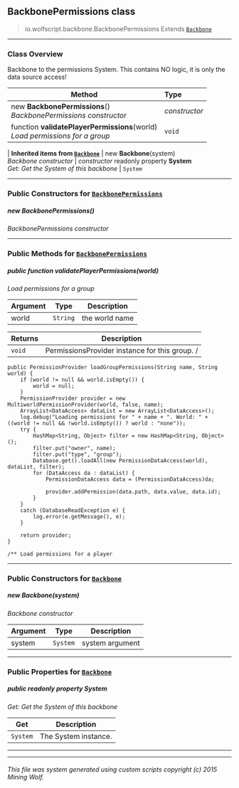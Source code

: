 ## BackbonePermissions __class__

>io.wolfscript.backbone.BackbonePermissions
>Extends [`Backbone`](Backbone.md)

---

### Class Overview

Backbone to the permissions System. This contains NO logic, it is only the data source access!

Method | Type   
--- | :--- 
new __BackbonePermissions__() <br> _BackbonePermissions constructor_ | _constructor_
 function __validatePlayerPermissions__(world) <br> _Load permissions for a group_ | `void`
 |
__Inherited items from [`Backbone`](Backbone.md)__ |
new __Backbone__(system) <br> _Backbone constructor_ | _constructor_
 readonly property __System__ <br> _Get: Get the System of this backbone_ | `System`





---

### Public Constructors for [`BackbonePermissions`](BackbonePermissions.md)

##### <a id='backbonepermissions'></a>new __BackbonePermissions__() 

_BackbonePermissions constructor_


---

### Public Methods for [`BackbonePermissions`](BackbonePermissions.md)

##### <a id='validateplayerpermissions'></a>public  function __validatePlayerPermissions__(world)

_Load permissions for a group_

Argument | Type | Description  
--- | --- | --- 
world | `String` | the world name

Returns | Description
--- | --- 
`void` | PermissionsProvider instance for this group. /
    public PermissionProvider loadGroupPermissions(String name, String world) {
        if (world != null && world.isEmpty()) {
            world = null;
        }
        PermissionProvider provider = new MultiworldPermissionProvider(world, false, name);
        ArrayList<DataAccess> dataList = new ArrayList<DataAccess>();
        log.debug("Loading permissions for " + name + ". World: " + ((world != null && !world.isEmpty()) ? world : "none"));
        try {
            HashMap<String, Object> filter = new HashMap<String, Object>();
            filter.put("owner", name);
            filter.put("type", "group");
            Database.get().loadAll(new PermissionDataAccess(world), dataList, filter);
            for (DataAccess da : dataList) {
                PermissionDataAccess data = (PermissionDataAccess)da;

                provider.addPermission(data.path, data.value, data.id);
            }
        }
        catch (DatabaseReadException e) {
            log.error(e.getMessage(), e);
        }

        return provider;
    }

    /** Load permissions for a player


---
### Public Constructors for [`Backbone`](Backbone.md)

##### <a id='backbone'></a>new __Backbone__(system) 

_Backbone constructor_

Argument | Type | Description  
--- | --- | --- 
system | `System` | system argument

---

### Public Properties for [`Backbone`](Backbone.md)

##### <a id='system'></a>public  readonly property __System__

_Get: Get the System of this backbone_

Get | Description
--- | --- 
`System` | The System instance.



---


---


###### This file was system generated using custom scripts copyright (c) 2015 Mining Wolf.
	

